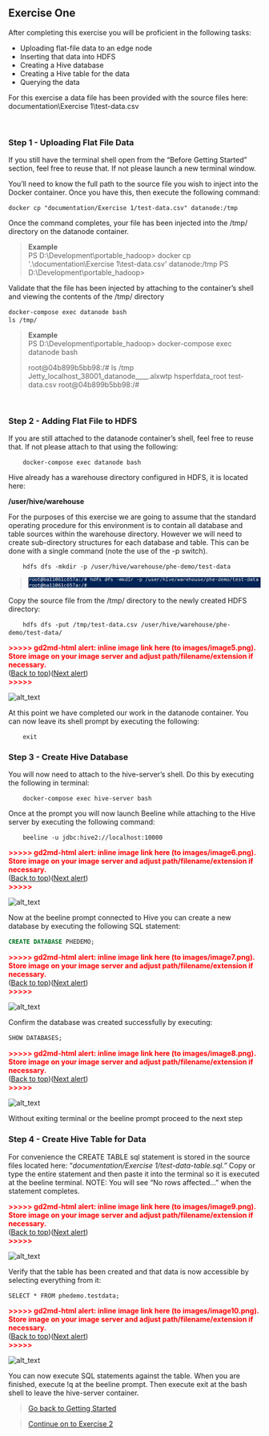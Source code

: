 ## Exercise One

After completing this exercise you will be proficient in the following tasks:

*   Uploading flat-file data to an edge node
*   Inserting that data into HDFS
*   Creating a Hive database
*   Creating a Hive table for the data
*   Querying the data

For this exercise a data file has been provided with the source files here: documentation\Exercise 1\test-data.csv

<br>

### Step 1 - Uploading Flat File Data
If you still have the terminal shell open from the “Before Getting Started” section, feel free to reuse that.  If not please launch a new terminal window.

You’ll need to know the full path to the source file you wish to inject into the Docker container.  Once you have this, then execute the following command:


```shell
docker cp "documentation/Exercise 1/test-data.csv" datanode:/tmp
```

Once the command completes, your file has been injected into the /tmp/ directory on the datanode container.
    
> **Example**<br>
> PS D:\Development\portable_hadoop> docker cp '.\documentation\Exercise 1\test-data.csv' datanode:/tmp
> PS D:\Development\portable_hadoop>

Validate that the file has been injected by attaching to the container’s shell and viewing the contents of the /tmp/ directory

```shell
docker-compose exec datanode bash
ls /tmp/
```

> **Example**<br>
> PS D:\Development\portable_hadoop> docker-compose exec datanode bash
> 
> root@04b899b5bb98:/# ls /tmp
> Jetty_localhost_38001_datanode____.alxwtp  hsperfdata_root  test-data.csv
> root@04b899b5bb98:/#

<br>

### Step 2 - Adding Flat File to HDFS

If you are still attached to the datanode container’s shell, feel free to reuse that.  If not please attach to that using the following:


```shell
    docker-compose exec datanode bash
```


Hive already has a warehouse directory configured in HDFS, it is located here:

**/user/hive/warehouse**

For the purposes of this exercise we are going to assume that the standard operating procedure for this environment is to contain all database and table sources within the warehouse directory.  However we will need to create sub-directory structures for each database and table.  This can be done with a single command (note the use of the -p switch).


```shell
    hdfs dfs -mkdir -p /user/hive/warehouse/phe-demo/test-data
```

>![alt_text](../images/image7.png "image_tooltip")


Copy the source file from the /tmp/ directory to the newly created HDFS directory:


```shell
    hdfs dfs -put /tmp/test-data.csv /user/hive/warehouse/phe-demo/test-data/
```




<p id="gdcalert5" ><span style="color: red; font-weight: bold">>>>>>  gd2md-html alert: inline image link here (to images/image5.png). Store image on your image server and adjust path/filename/extension if necessary. </span><br>(<a href="#">Back to top</a>)(<a href="#gdcalert6">Next alert</a>)<br><span style="color: red; font-weight: bold">>>>>> </span></p>


![alt_text](images/image5.png "image_tooltip")


At this point we have completed our work in the datanode container.  You can now leave its shell prompt by executing the following:


```shell
    exit
```



### Step 3 - Create Hive Database

You will now need to attach to the hive-server’s shell.  Do this by executing the following in terminal:


```shell
    docker-compose exec hive-server bash
```


Once at the prompt you will now launch Beeline while attaching to the Hive server by executing the following command:


```shell
    beeline -u jdbc:hive2://localhost:10000
```




<p id="gdcalert6" ><span style="color: red; font-weight: bold">>>>>>  gd2md-html alert: inline image link here (to images/image6.png). Store image on your image server and adjust path/filename/extension if necessary. </span><br>(<a href="#">Back to top</a>)(<a href="#gdcalert7">Next alert</a>)<br><span style="color: red; font-weight: bold">>>>>> </span></p>


![alt_text](images/image6.png "image_tooltip")


Now at the beeline prompt connected to Hive you can create a new database by executing the following SQL statement:

```sql
CREATE DATABASE PHEDEMO;
```

    

<p id="gdcalert7" ><span style="color: red; font-weight: bold">>>>>>  gd2md-html alert: inline image link here (to images/image7.png). Store image on your image server and adjust path/filename/extension if necessary. </span><br>(<a href="#">Back to top</a>)(<a href="#gdcalert8">Next alert</a>)<br><span style="color: red; font-weight: bold">>>>>> </span></p>


![alt_text](images/image7.png "image_tooltip")



Confirm the database was created successfully by executing:

```sql
SHOW DATABASES;
```

    

<p id="gdcalert8" ><span style="color: red; font-weight: bold">>>>>>  gd2md-html alert: inline image link here (to images/image8.png). Store image on your image server and adjust path/filename/extension if necessary. </span><br>(<a href="#">Back to top</a>)(<a href="#gdcalert9">Next alert</a>)<br><span style="color: red; font-weight: bold">>>>>> </span></p>


![alt_text](images/image8.png "image_tooltip")


Without exiting terminal or the beeline prompt proceed to the next step 


### Step 4 - Create Hive Table for Data

For convenience the CREATE TABLE sql statement is stored in the source files located here: “_documentation/Exercise 1/test-data-table.sql.”_  Copy or type the entire statement and then paste it into the terminal so it is executed at the beeline terminal. NOTE: You will see “No rows affected…” when the statement completes.



<p id="gdcalert9" ><span style="color: red; font-weight: bold">>>>>>  gd2md-html alert: inline image link here (to images/image9.png). Store image on your image server and adjust path/filename/extension if necessary. </span><br>(<a href="#">Back to top</a>)(<a href="#gdcalert10">Next alert</a>)<br><span style="color: red; font-weight: bold">>>>>> </span></p>


![alt_text](images/image9.png "image_tooltip")


Verify that the table has been created and that data is now accessible by selecting everything from it:


    SELECT * FROM phedemo.testdata;



<p id="gdcalert10" ><span style="color: red; font-weight: bold">>>>>>  gd2md-html alert: inline image link here (to images/image10.png). Store image on your image server and adjust path/filename/extension if necessary. </span><br>(<a href="#">Back to top</a>)(<a href="#gdcalert11">Next alert</a>)<br><span style="color: red; font-weight: bold">>>>>> </span></p>


![alt_text](images/image10.png "image_tooltip")


You can now execute SQL statements against the table.  When you are finished, execute !q at the beeline prompt.  Then execute exit at the bash shell to leave the hive-server container. 


 > [Go back to Getting Started](../index.md)

 > [Continue on to Exercise 2](../pages/exercise_two.md)